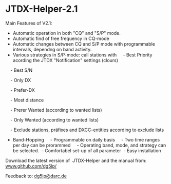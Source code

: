 # JTDX-Helper-2.1
Main Features of V2.1:
- Automatic operation in both "CQ" and "S/P" mode.
- Automatic find of free frequency in CQ-mode
- Automatic changes between CQ and S/P mode with programmable intervals, dependng on band activity.
- Various strategies in S/P-mode: call stations with
    - Best Priority acording the JTDX "Notification" settings (clours)
    
    - Best S/N
    
    - Only DX
    
    - Prefer-DX
    
    - Most distance
    
    - Prerer Wanted (according to wanted lists)
    
    - Only Wanted (according to wanted lists)
    
    - Exclude stations, präfixes and DXCC-entities according to exclude lists
- Band-Hopping
    - Programmable on daily basis
    - Two time ranges per day can be prorammed
    - Operating band, mode, and strategy can be selected.
 - Comfortabel set-up of all parameter
 - Easy installation

Download the latest version of  JTDX-Helper and the manual from: www.github.com/dg5lp/

Feedback to: dg5lp@darc.de
